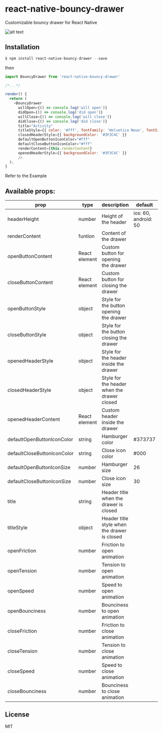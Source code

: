 # react-native-bouncy-drawer
Customizable bouncy drawer for React Native

![alt text](https://github.com/SoftZen/react-native-bouncy-drawer/blob/master/resources/example.gif?raw=true "example drawer")

Installation
---
```javascript
$ npm install react-native-bouncy-drawer --save
```
then
```javascript
import BouncyDrawer from 'react-native-bouncy-drawer'

/*...*/

render() {
  return (
    <BouncyDrawer
      willOpen={() => console.log('will open')}
      didOpen={() => console.log('did open')}
      willClose={() => console.log('will close')}
      didClose={() => console.log('did close')}
      title="Activity"
      titleStyle={{ color: '#fff', fontFamily: 'Helvetica Neue', fontSize: 20, marginLeft: -3 }}
      closedHeaderStyle={{ backgroundColor: '#3F3C4C' }}
      defaultOpenButtonIconColor="#fff"
      defaultCloseButtonIconColor="#fff"
      renderContent={this.renderContent}
      openedHeaderStyle={{ backgroundColor: '#3F3C4C' }}
      />
  );
}
```
Refer to the Example


## Available props:

| prop | type | description |default|
| ------ | ------ | ------ | ------ |
|headerHeight | number |Height of the header|ios: 60, android: 50|
|renderContent|funtion|Content of the drawer|
|openButtonContent|React element|Custom button for opening the drawer|
|closeButtonContent|React element|Custom button for closing the drawer|
|openButtonStyle|object|Style for the button opening the drawer|
|closeButtonStyle|object|Style for the button closing the drawer|
|openedHeaderStyle|object|Style for the header inside the drawer|
|closedHeaderStyle|object|Style for the header when the drawer closed|
|openedHeaderContent|React element|Custom header inside the drawer|
|defaultOpenButtonIconColor|string|Hamburger color|#373737|
|defaultCloseButtonIconColor|string|Close icon color|#000|
|defaultOpenButtonIconSize|number|Hamburger size|26|
|defaultCloseButtonIconSize|number|Close icon size|30|
|title|string|Header title when the drawer is closed|
|titleStyle|object|Header title style when the drawer is closed|
|openFriction|number|Friction to open animation|
|openTension|number|Tension to open animation|
|openSpeed|number|Speed to open animation|
|openBounciness|number|Bounciness to open animation|
|closeFriction|number|Friction to close animation|
|closeTension|number|Tension to close animation|
|closeSpeed|number|Speed to close animation|
|closeBounciness|number|Bounciness to close animation|


License
----

MIT
